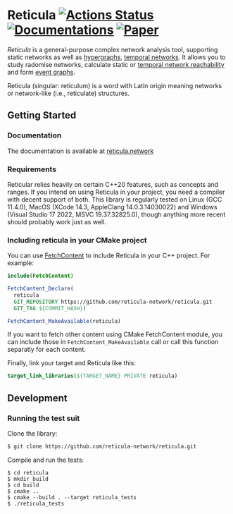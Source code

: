 # Reticula [![Actions Status][action-image]][action-link] [![Documentations][docs-badge]][docs-website] [![Paper][paper-badge]][paper-link]

*Reticula* is a general-purpose complex network analysis tool, supporting
static networks as well as [hypergraphs][hyper], [temporal networks][temp].
It allows you to study radomise networks, calculate static or
[temporal network reachability][out-component] and form [event graphs][event].

Reticula (singular: reticulum) is a word with Latin origin meaning networks or
network-like (i.e., reticulate) structures.

[action-image]: https://github.com/reticula-network/reticula/workflows/Tests/badge.svg
[action-link]: https://github.com/reticula-network/reticula/actions
[hyper]: https://arxiv.org/abs/2006.01764
[temp]: https://arxiv.org/abs/1108.1780
[event]: https://arxiv.org/abs/1709.05647
[out-component]: https://arxiv.org/abs/1908.11831
[docs-badge]: https://img.shields.io/badge/Docs-docs.reticula.network-success
[docs-website]: https://docs.reticula.network
[paper-badge]: https://img.shields.io/badge/Paper-SoftwareX-informational
[paper-link]: https://www.sciencedirect.com/science/article/pii/S2352711022002199


## Getting Started

### Documentation

The documentation is available at [reticula.network][website]

[website]: https://reticula.network

### Requirements

Reticular relies heavily on certain C++20 features, such as concepts and ranges.
If you intend on using Reticula in your project, you need a compiler with decent
support of both. This library is regularly tested on Linux (GCC 11.4.0), MacOS
(XCode 14.3, AppleClang 14.0.3.14030022) and Windows (Visual Studio 17 2022,
MSVC 19.37.32825.0), though anything more recent should probably work just as
well.

### Including reticula in your CMake project

You can use [FetchContent][FetchContent] to include Reticula in your C++
project. For example:

```cmake
include(FetchContent)

FetchContent_Declare(
  reticula
  GIT_REPOSITORY https://github.com/reticula-network/reticula.git
  GIT_TAG ${COMMIT_HASH})

FetchContent_MakeAvailable(reticula)
```

If you want to fetch other content using CMake FetchContent module, you can
include those in `FetchContent_MakeAvailable` call or call this function
separatly for each content.

Finally, link your target and Reticula like this:

```cmake
target_link_libraries(${TARGET_NAME} PRIVATE reticula)
```


[FetchContent]: https://cmake.org/cmake/help/latest/module/FetchContent.html

## Development

### Running the test suit

Clone the library:
```bash
$ git clone https://github.com/reticula-network/reticula.git
```

Compile and run the tests:
```
$ cd reticula
$ mkdir build
$ cd build
$ cmake ..
$ cmake --build . --target reticula_tests
$ ./reticula_tests
```
